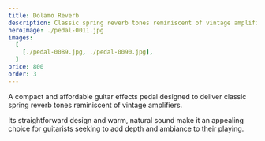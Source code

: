 ```yaml
---
title: Dolamo Reverb
description: Classic spring reverb tones reminiscent of vintage amplifiers
heroImage: ./pedal-0011.jpg
images:
  [
    [./pedal-0089.jpg, ./pedal-0090.jpg],
  ]
price: 800
order: 3
---
```


A compact and affordable guitar effects pedal designed to deliver classic spring reverb tones reminiscent of vintage amplifiers. 

Its straightforward design and warm, natural sound make it an appealing choice for guitarists seeking to add depth and ambiance to their playing.

